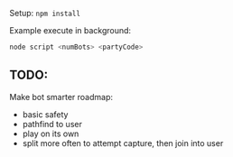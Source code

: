 Setup: `npm install`

Example execute in background:

```bash
node script <numBots> <partyCode>
```

## TODO:

Make bot smarter roadmap:

- basic safety
- pathfind to user
- play on its own
- split more often to attempt capture, then join into user